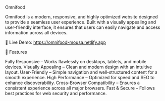 Omnifood

Omnifood is a modern, responsive, and highly optimized website designed to provide a seamless user experience. 
Built with a visually appealing and user-friendly interface, it ensures that users can easily navigate and access
information across all devices.

🔗 Live Demo: https://omnifood-mousa.netlify.app

🚀 Features

 Fully Responsive – Works flawlessly on desktops, tablets, and mobile devices.
 Visually Appealing – Clean and modern design with an intuitive layout.
 User-Friendly – Simple navigation and well-structured content for a smooth experience.
 High Performance – Optimized for speed and SEO to enhance discoverability.
 Cross-Browser Compatibility – Ensures a consistent experience across all major browsers.
 Fast & Secure – Follows best practices for web security and performance.
